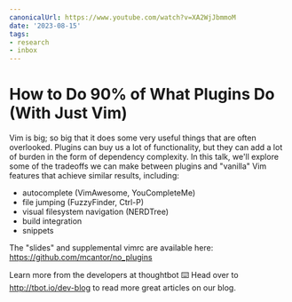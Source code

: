 ```yaml
---
canonicalUrl: https://www.youtube.com/watch?v=XA2WjJbmmoM
date: '2023-08-15'
tags:
- research
- inbox
---
```


# How to Do 90% of What Plugins Do (With Just Vim)

Vim is big; so big that it does some very useful things that are often overlooked. Plugins can buy us a lot of functionality, but they can add a lot of burden in the form of dependency complexity. In this talk, we'll explore some of the tradeoffs we can make between plugins and "vanilla" Vim features that achieve similar results, including:

- autocomplete (VimAwesome, YouCompleteMe)
- file jumping (FuzzyFinder, Ctrl-P)
- visual filesystem navigation (NERDTree)
- build integration
- snippets

The "slides" and supplemental vimrc are available here: https://github.com/mcantor/no_plugins

Learn more from the developers at thoughtbot ⌨️
Head over to http://tbot.io/dev-blog to read more great articles on our blog.